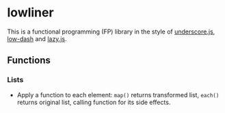 # lowliner

This is a functional programming (FP) library in the style of [underscore.js](http://underscorejs.org), [low-dash](https://lodash.com) and [lazy.js](http://danieltao.com/lazy.js/).

## Functions

### Lists

* Apply a function to each element: `map()` returns transformed list, 
  `each()` returns original list, calling function for its side effects.
